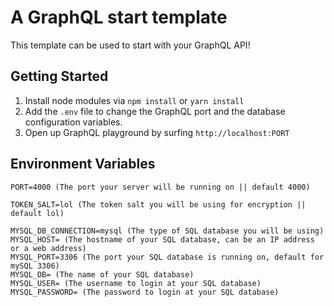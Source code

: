 # A GraphQL start template

This template can be used to start with your GraphQL API!

## Getting Started

1. Install node modules via `npm install` or `yarn install`
2. Add the `.env` file to change the GraphQL port and the database configuration variables.
3. Open up GraphQL playground by surfing `http://localhost:PORT`


## Environment Variables

```
PORT=4000 (The port your server will be running on || default 4000)

TOKEN_SALT=lol (The token salt you will be using for encryption || default lol)

MYSQL_DB_CONNECTION=mysql (The type of SQL database you will be using)
MYSQL_HOST= (The hostname of your SQL database, can be an IP address or a web address)
MYSQL_PORT=3306 (The port your SQL database is running on, default for mySQL 3306)
MYSQL_DB= (The name of your SQL database)
MYSQL_USER= (The username to login at your SQL database)
MYSQL_PASSWORD= (The password to login at your SQL database)
```